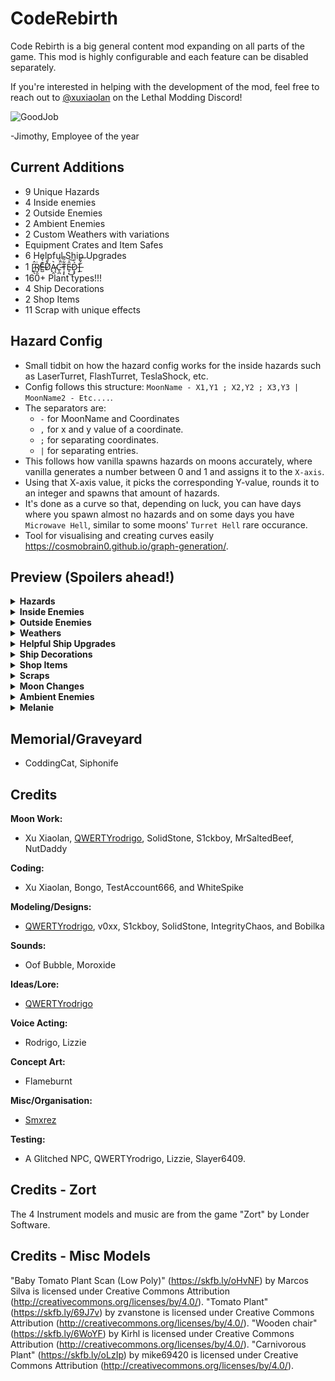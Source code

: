 # CodeRebirth

Code Rebirth is a big general content mod expanding on all parts of the game. This mod is highly configurable and each feature can be disabled separately.

If you're interested in helping with the development of the mod, feel free to reach out to [@xuxiaolan](https://discord.com/channels/1168655651455639582/1241786100201160784) on the Lethal Modding Discord!

![GoodJob](https://i.postimg.cc/9Mr5sSZj/image.png)

-Jimothy, Employee of the year

## Current Additions

- 9 Unique Hazards
- 4 Inside enemies
- 2 Outside Enemies
- 2 Ambient Enemies
- 2 Custom Weathers with variations
- Equipment Crates and Item Safes
- 6 Helpful Ship Upgrades
- 1 [̷͈̇̂ͅṘ̸̮̯E̶̺͊͛́D̸̨̉̌̃Ą̴̭͛C̵̨̪͑̈́̚Ṭ̵̝̙͋͂͊Ê̵̞̣͜͠D̷̝̟͛̈]̶̫͋̐͠
- 160+ Plant types!!!
- 4 Ship Decorations
- 2 Shop Items
- 11 Scrap with unique effects

## Hazard Config

- Small tidbit on how the hazard config works for the inside hazards such as LaserTurret, FlashTurret, TeslaShock, etc.
- Config follows this structure: `MoonName - X1,Y1 ; X2,Y2 ; X3,Y3 | MoonName2 - Etc....`.
- The separators are:
  - `-` for MoonName and Coordinates
  - `,` for x and y value of a coordinate.
  - `;` for separating coordinates.
  - `|` for separating entries.
- This follows how vanilla spawns hazards on moons accurately, where vanilla generates a number between 0 and 1 and assigns it to the `X-axis`.
- Using that X-axis value, it picks the corresponding Y-value, rounds it to an integer and spawns that amount of hazards.
- It's done as a curve so that, depending on luck, you can have days where you spawn almost no hazards and on some days you have `Microwave Hell`, similar to some moons' `Turret Hell` rare occurance.
- Tool for visualising and creating curves easily <https://cosmobrain0.github.io/graph-generation/>.

## Preview (Spoilers ahead!)

</details>

<details>
  <summary><strong>Hazards</strong></summary>

### Bug Zapper

![BZ](https://i.postimg.cc/GpGRtvjj/image.png)

> Designation : Bug Zapper  
> Objective : Pest Control  
>
> These giant electric zappers, capable of delivering fatal electric shocks, were instrumental in the protection of valuable assets. After detecting a threat, the giant tesla coil would charge up before delivering a strong shock, deterring or killing any attackers.  
> [Final Recorded Equipment Transmission]  
> [ERROR] Software critical failure - Objective updated : Zap metal carrier, Zap bug, Zap, Zap, Zap.

### Laser Turret

![LT](https://i.postimg.cc/1t3v2Q4N/image.png)

> Designation : Laser Assisted Soil Excavation Rig (L.A.S.E.R.)  
> Objective : Mine and Extract minerals
>
> The L.A.S.E.R. is the back bone of mining operations, this experimental tech uses a massive carved ruby that focuses light into a single point creating a laser capable of melting solid rock. Energy efficient and powerful, this device is instrumental in the quick extraction of ores.  
> [Final Recorded Equipment Transmission]  
> [ERROR] Software critical failure - Objective updated : Spin, Mine, Spin, Mine,Spin, Mine.

### Industrial Fan

![IF](https://i.postimg.cc/htGbKrcH/image.png)

> Designation : Industrial Fan  
> Objective : Aeration  
>
> These giant industrial fans were used for aeration during mining operations, keeping dust off equipment and keeping crewmates cooled down. The fan's automated system would control fan speed by detecting the amount of dust, gas and other various aerosols.  
> [Final Recorded Equipment Transmission]  
> [ERROR] Software critical failure - Objective updated : Fan Speed - Max, Maximum aeration mode - 360 degree coverage  

### Functional Microwave

![FM](https://i.postimg.cc/x84jMnNG/image.png)

> Designation : Experimental Microwave  
> Objective : Microwave rock
>
> These modified microwave ovens were used alongside L.A.S.E.R. devices to help in the mining operation. Using a modified power supply, the microwave shoots high microwave radiation at rocky surfaces to weaken and fracture surfaces. Once a surface is weakened by an automated microwave, the mining crew can start extraction using manual tools and L.A.S.E.R devices.  
> [Final Recorded Equipment Transmission]  
> [ERROR] Software critical failure  
> [Log] Crewmate found with content of 6% various minerals  
> [Update] Weaken minerals from crewmate  
> [Update] Objective updated : Microwave crewmate

### Flash Turret

![FT](https://i.postimg.cc/FH9mzY6t/image.png)

> Designation : WunderFoto Pro Flash Camera  
> Objective : Survey and Photograph
>
> The WunderFoto Pro Flash Cameras were deployed early on into mining operations to survey the local terrain for ores and photograph local wildlife for research purposes. These state of the art cameras are controlled by the latest company software with a reliable AI that will photograph and send data directly to the ship.  
> [Final Recorded Equipment Transmission]  
> [ERROR] Software critical failure - Objective updated : photograph crew, photograph crew, photograph crew, photograph crew.

### Bear Trap

![BT](https://i.postimg.cc/xdF738T4/image.png)

> Designation : Bear Trap  
> Objective : Wildlife control  
>
> These old mechanical bear traps, rusty but reliable, were used as a defensive measure against the local hostile wildlife trying to interrupt mining operations.  
>
> [Final Recorded Equipment Transmission]  
> N/A

### Air Control Unit

![ACU](https://i.postimg.cc/jS9Rj24y/image.png)

> Designation : Air Control Unit  
> Objective : Shoot down threats  
>
> An old heavy anti air canon repurposed for shooting down airborne threats. These were the last defense measure against hostile wildlife during mining operations. The AC unit uses a powerful pneumatic system that compresses surrounding air to launch heavy air seeking projectiles.  
> [Final Recorded Equipment Transmission]  
> [ERROR] Software critical failure - Objective updated : Clear skies

### Item Crate

![ICW](https://i.postimg.cc/3Jz8Lfy1/image.png)
![SW](https://i.postimg.cc/k4NV8KT0/image.png)
![ICWM](https://i.postimg.cc/T2nKcWSF/image.png)
![ICMM](https://i.postimg.cc/K8fLDgKx/image.png)

> Safe: Spawns outside and is unlockable with a key, manually open it with the dial to get a random pieces of scrap!
> Metal (Mimic): Will trap you and digest you slowly...
> Wooden: Similar except you keep bashing it! gives you shop items.
> Wooden (Mimic): 20% Chance to replace a normal wooden crate with a mimic'd one...
</details>

<details>
  <summary><strong>Inside Enemies</strong></summary>

### Jimothy (Transporter)

![Jim](https://i.postimg.cc/mD7ZxNL2/image.png)

> Carries around hazards and crates, inside and outside, and relocates them.
> Due to his cheap circuits frying, he think he's doing a good job.
> I'd keep an eye out on where he's going...

### Scrap-E (Janitor)

![SE](https://i.postimg.cc/rm7NwbLB/image.png)

> A different take on the hoarding bug mechanic, will not be very happy if he sees you littering.
> The green one is bald.

### Puppeteer (Manor Lord)

![ML](https://i.postimg.cc/FsPQfn1J/image.png)
![VP](https://i.postimg.cc/0NCXZC41/image.png)

> Once betrayed, he haunts the mansion looking for the one who backstabbed him.
> On player contact, stabs the player with his pin and spawns a voodoo puppet following the player anywhere.
> If the puppet is damaged by any source, turret, landmine, other enemies, players, etc, the player would also be damaged.
> Keep your puppet safe.

### Duck Song

![DS](https://i.postimg.cc/1zw6FNrm/image.png)
![DB1](https://i.postimg.cc/kGpDznvY/image.png)
![DB2](https://i.postimg.cc/YqThxC9h/image.png)
![DB3](https://i.postimg.cc/LXhp7jQR/image.png)

> Gives a quest to find grapes to a player. Won't butcher you in any way whatsoever...
> The one and only duck from the hit DUCK song.
> and he waddled away, waddle waddle waddle... till the very next day bam bam bam bum ba ra ra bam.
</details>

<details>
  <summary><strong>Outside Enemies</strong></summary>

### Redwood Titan

![RT](https://i.postimg.cc/FHXjYh5p/image-removebg.png)

> Stomps around outside, crushing anything in its way
> Staying too close may prompt aggressive behavior.

### Carnivorous Plant

![CarnPlant](https://i.postimg.cc/d0xDgKFr/image.png)

</details>

<details>
  <summary><strong>Weathers</strong></summary>

### Windy

![WS](https://i.postimg.cc/c4W1tk0s/image.png)

> Disastrous weather where the player is pulled and thrown by different types of tornados.
> Decreases outdoor and daytime power by 3 each and increases indoor power by 6. 

### Meteor Shower

![MS](https://i.postimg.cc/Nf2FR2r4/image.png)

> World-ending weather where the world will slowly crumble as time goes on, but with the potential for rare crystals to spawn.
> Decreases outdoor and daytime power by 3 each and increases indoor power by 6.

</details>

<details>
  <summary><strong>Helpful Ship Upgrades</strong></summary>

### Shockwave Gal (SWRD-1)

![ShG1](https://i.postimg.cc/0y6MVyXk/image.png)

> Strong and Reliable, this robotic assistant can carry items back to the ship and kill enemies

### Seamine Gal (SEA-M1)

![SeG](https://i.postimg.cc/dt3jKvNX/image.png)

> A mix of Mechanical and biological components, gives players the ability to detect surrounding hazards and enemies through its sonar ping.
> Combat based robot, Attacks and kills enemies, its blast is strong enough to kill "unkillable" enemies.
> Attack charges recharge in orbit or when a key is used on her belt!

### Terminal Gal (DAISY)

![TeG](https://i.postimg.cc/5tyVBXsg/image.png)

> Utility based robot that has a few special abilities!
> Emergency teleport right back to the ship with a long cooldown.
> Immediate recharging of any held item.
> Unlock any door or safe!

### Cruiser Gal (MISS CRUISER)

![CrG](https://i.postimg.cc/8c8rvQmp/image.png)

> Utility based robot that holds unlimited scrap and follows you around!
> Can lead you into entrances both inside and outside.
> Has a special little tune included.

### 999 Gal (LIZ-ZIE)

![LIZ](https://i.postimg.cc/nzS1XSXT/image.png)

> Friendly Gelatinous smile dressed as a nurse that heals players that interact with her.
> Can also revive players nearby.
> Recharges on orbit or on quota depending on config.
> Highly configurable.

### Shrimp Dispenser

![SD](https://i.postimg.cc/SNnzQNLB/image.png)

> Dispenses Shrimp that deals 3 damage to enemies and 60 damage to players.
> One time use unless you dispense another.
> Dropping the Shrimp despawns it.
> Inspired by the shrimp from lockdown protocol, it's a lovely game.
</details>
<details>
  <summary><strong>Ship Decorations</strong></summary>

![SB](https://i.postimg.cc/mZJGVMzg/image.png)

> AIRCONTROL, BEARTRAP, HERMIT and CLEANER.
> Animated Ship decorations, no practical use.
> Zedfox not included.
</details>
<details>
  <summary><strong>Shop Items</strong></summary>

### Hoverboard

![HB](https://i.postimg.cc/wj6mw7Nc/hoverboard.png)

> Shop Item that allows you to drift around the world, should be faster than walking speed and allows a boost using sprint.

### Wallet

![W](https://i.postimg.cc/wMBrg32r/imwadadage-removebg-preview.png)

> Shop Item to get some extra cash for the quota can pick up coins.

</details>

<details>
  <summary><strong>Scraps</strong></summary>

### Guitar

![GU](https://i.postimg.cc/5025L276/Guitar-Icon.png)

> From hit game "Zort", this instrument can be harmonised with the 3 other instruments added for beautiful music.

### Recorder

![RE](https://i.postimg.cc/DwStd7Np/Recorder-Icon.png)

> From hit game "Zort", this instrument can be harmonised with the 3 other instruments added for beautiful music.

### Violin

![VI](https://i.postimg.cc/wT7Wn0k7/Violin-Icon.png)

> From hit game "Zort", this instrument can be harmonised with the 3 other instruments added for beautiful music.

### Accordion

![AC](https://i.postimg.cc/4d0ccbHS/Accordion-Icon.png)

> From hit game "Zort", this instrument can be harmonised with the 3 other instruments added for beautiful music.

### Snow Globe

![SG](https://i.postimg.cc/NfBS0qgy/snowglobe-icon.png)

> Cracked, rare and unique. This Snow Globe is found deep inside of abandoned moons.

### Meteorite (Sapphire)

![MS](https://i.postimg.cc/gJff3RxD/image.png)

### Meteorite (Emerald)

![ME](https://i.postimg.cc/8PsDsz8n/image.png)

### Meteorite (Ruby)

![MR](https://i.postimg.cc/prXbTzmp/image.png)

> Valuable rare Scrap found from the remaining debris of some Meteors.
> Yes I'm aware the ruby looks ass.

### Epic Axe

![EA](https://i.postimg.cc/wxWPFcTY/imwadaage-removebg-preview.png)

> Cool glowy Axe!
> Can crit and deal 2x damage.

### Nature's Mace

![NM](https://i.postimg.cc/zvKF6H00/image.png)

> Mace that uses the power of nature to strike your enemies.
> Heals enemies and players alike (players to 80 hp max, enemies infinitely).
> Can crit and deal 2x damage.

### Spiky Mace

![SM](https://i.postimg.cc/5tr5tSrs/image.png)

> Looks like it would hurt a lot...
> Deals 2 damage by default, very powerful!
> Can crit and deal 2x damage.

### Icy Hammer

![IH](https://i.postimg.cc/G2NsQgQD/image.png)

> With the power of ice, enemies may be slowed down temporarily...
> Can crit and deal 2x damage.

### Pointy Needle

![PN](https://i.postimg.cc/6QfKxn8B/image.png)

> Obtained by defeating the Lord Of The Manor.
> Might have more to it later on.

### Puppet

![PS](https://i.postimg.cc/YSC7kjYg/image.png)

> Obtained by defeating the Manor Lord that puppetted the player.
> It's you, but better!

### Coin

![C](https://i.postimg.cc/cC5bHZ5L/imagwadae-removebg-preview.png)

> Scrap to get some extra cash for the quota, Coin doesn't affect normal-level scrap spawn rates and is not included in the pool normally.
> Rumours say this ancient currency can be used to trade with [INFORMATION NOT AVAILABLE].
</details>
<details>
  <summary><strong>Moon Changes</strong></summary>

### Diverse Flora

![F](https://i.postimg.cc/8C8k191j/image.png)

### Infectious Biomes

![IBCo](https://i.postimg.cc/G380FxFx/image.png)
![IBH](https://i.postimg.cc/wjRJfCfv/image.png)
![IBCr](https://i.postimg.cc/jq3xFLJx/image.png)

</details>
<details>
  <summary><strong>Ambient Enemies</strong></summary>

### Cutiefly

![CF](https://i.postimg.cc/zvmYv21Z/image-207-removebg-preview.png)

> Flies around occasionally resting on the ground. (harmless?????)
> DO NOT APPROACH DO NOT APPROACH [REDACTED].
> ON DEATH IT LIVES YET AGAIN, REBORN A NEW.

### Snailcat

![SC](https://i.postimg.cc/qMzFFhzh/imawadge-removebg-preview.png)

> Roams the land slowly (harmless)

</details>
<details>
  <summary><strong>Melanie</strong></summary>

![MelanieMelicious](https://i.postimg.cc/xd3PhrJ0/grinning-face.png)

> Fear the low value 2 handers

</details>

## Memorial/Graveyard

- CoddingCat, Siphonife

## Credits

**Moon Work:**

- Xu Xiaolan, [QWERTYrodrigo](https://www.youtube.com/watch?v=kHLM5DtR7Vc), SolidStone, S1ckboy, MrSaltedBeef, NutDaddy

**Coding:**

- Xu Xiaolan, Bongo, TestAccount666, and WhiteSpike

**Modeling/Designs:**

- [QWERTYrodrigo](https://www.youtube.com/watch?v=AxE4TltnvjI), v0xx, S1ckboy, SolidStone, IntegrityChaos, and Bobilka

**Sounds:**

- Oof Bubble, Moroxide

**Ideas/Lore:**

- [QWERTYrodrigo](https://www.youtube.com/watch?v=AxE4TltnvjI)

**Voice Acting:**

- Rodrigo, Lizzie

**Concept Art:**

- Flameburnt

**Misc/Organisation:**

- [Smxrez](https://www.youtube.com/shorts/6Mo9MJFu89M)

**Testing:**

- A Glitched NPC, QWERTYrodrigo, Lizzie, Slayer6409.

## Credits - Zort

The 4 Instrument models and music are from the game "Zort" by Londer Software.

## Credits - Misc Models

"Baby Tomato Plant Scan (Low Poly)" (<https://skfb.ly/oHvNF>) by Marcos Silva is licensed under Creative Commons Attribution (<http://creativecommons.org/licenses/by/4.0/>).
"Tomato Plant" (<https://skfb.ly/69J7v>) by zvanstone is licensed under Creative Commons Attribution (<http://creativecommons.org/licenses/by/4.0/>).
"Wooden chair" (<https://skfb.ly/6WoYF>) by Kirhl is licensed under Creative Commons Attribution (<http://creativecommons.org/licenses/by/4.0/>).
"Carnivorous Plant" (<https://skfb.ly/oLzIp>) by mike69420 is licensed under Creative Commons Attribution (<http://creativecommons.org/licenses/by/4.0/>).
